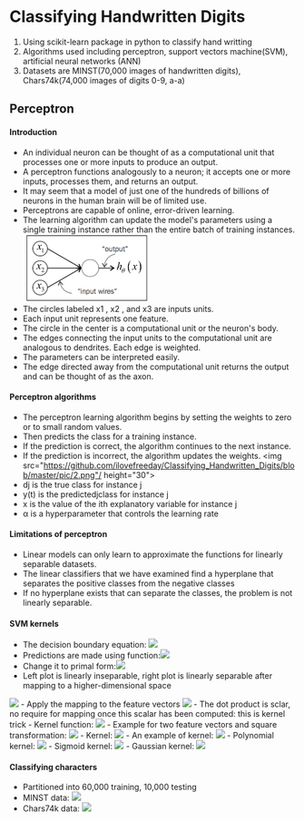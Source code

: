 # Classifying Handwritten Digits
1. Using scikit-learn package in python to classify hand writting
2. Algorithms used including perceptron, support vectors machine(SVM), artificial neural networks (ANN)
3. Datasets are MINST(70,000 images of handwritten digits), Chars74k(74,000 images of digits 0-9, a-a)

## Perceptron
#### Introduction
 - An individual neuron can be thought of as a computational unit that processes one or more inputs to produce an output. 
 - A perceptron functions analogously to a neuron; it accepts one or more inputs, processes them, and returns an output.
 - It may seem that a model of just one of the hundreds of billions of neurons in the human brain will be of limited use. 
 - Perceptrons are capable of online, error-driven learning.
 - The learning algorithm can update the model's parameters using a single training instance rather than the entire batch of training instances. <br>
 <img src="https://github.com/ilovefreeday/Classifying_Handwritten_Digits/blob/master/pic/1.png" height = "120"/></br>
 - The circles labeled x1 , x2 , and x3 are inputs units.
 - Each input unit represents one feature. 
 - The circle in the center is a computational unit or the neuron's body. 
 - The edges connecting the input units to the computational unit are analogous to dendrites. Each edge is weighted.
 - The parameters can be interpreted easily.
 - The edge directed away from the computational unit returns the output and can be thought of as the axon.

#### Perceptron algorithms
 - The perceptron learning algorithm begins by setting the weights to zero or to small random values. 
 - Then predicts the class for a training instance. 
 - If the prediction is correct, the algorithm continues to the next instance. 
 - If the prediction is incorrect, the algorithm updates the weights.
<img src="https://github.com/ilovefreeday/Classifying_Handwritten_Digits/blob/master/pic/2.png"/ height="30"></br>
 - dj is the true class for instance j
 - y(t) is the predictedjclass for instance j
 - x is the value of the ith explanatory variable for instance j
 - α is a hyperparameter that controls the learning rate

#### Limitations of perceptron
 - Linear models can only learn to approximate the functions for linearly separable datasets. 
 - The linear classifiers that we have examined find a hyperplane that separates the positive classes from the negative classes
 - If no hyperplane exists that can separate the classes, the problem is not linearly separable.

#### SVM kernels
 - The decision boundary equation: <img src="https://github.com/yetianpro/Classifying_Handwritten_Digits/blob/master/pic/3.png" height = "30"/>
 - Predictions are made using function:<img src="https://github.com/yetianpro/Classifying_Handwritten_Digits/blob/master/pic/4.png" height="30"/>
 - Change it to primal form:<img src="https://github.com/yetianpro/Classifying_Handwritten_Digits/blob/master/pic/5.png" height="30"/>
 - Left plot is linearly inseparable, right plot is linearly separable after mapping to a higher-dimensional space
  <img src="https://github.com/yetianpro/Classifying_Handwritten_Digits/blob/master/pic/12.png" width="400"/>
 - Apply the mapping to the feature vectors <img src="https://github.com/yetianpro/Classifying_Handwritten_Digits/blob/master/pic/6.png" height = "68"/>
 - The dot product is sclar, no require for mapping once this scalar has been computed: this is kernel trick
 - Kernel function: <img src="https://github.com/yetianpro/Classifying_Handwritten_Digits/blob/master/pic/7.png" height="30"/>
 - Example for two feature vectors and square transformation: <img src="https://github.com/yetianpro/Classifying_Handwritten_Digits/blob/master/pic/9.png" height="35"/> 
 - Kernel: <img src="https://github.com/yetianpro/Classifying_Handwritten_Digits/blob/master/pic/10.png" height="68"/>
 - An example of kernel:
  <img src="https://github.com/yetianpro/Classifying_Handwritten_Digits/blob/master/pic/11.png" height="150"/>
 - Polynomial kernel: <img src="https://github.com/yetianpro/Classifying_Handwritten_Digits/blob/master/pic/15.png" height="30"/>
 - Sigmoid kernel: <img src="https://github.com/yetianpro/Classifying_Handwritten_Digits/blob/master/pic/16.png" height="30"/>
 - Gaussian kernel: <img src="https://github.com/yetianpro/Classifying_Handwritten_Digits/blob/master/pic/17.png" height="30"/>
 
#### Classifying characters
 - Partitioned into 60,000 training, 10,000 testing
 - MINST data: <img src="https://github.com/yetianpro/Classifying_Handwritten_Digits/blob/master/pic/13.png" width="240"/>
 - Chars74k data: <img src="https://github.com/yetianpro/Classifying_Handwritten_Digits/blob/master/pic/14.png" width="240"/>


 
